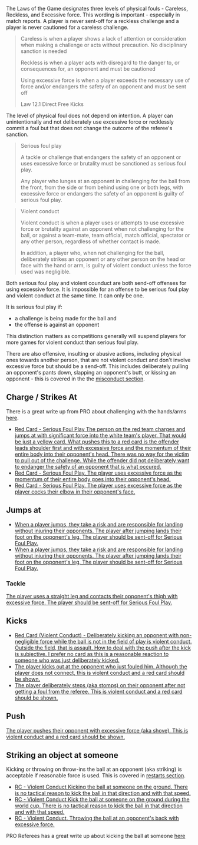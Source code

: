 The Laws of the Game designates three levels of physical fouls - Careless, Reckless, and Excessive force. This wording is important - especially in match reports. A player is never sent-off for a reckless challenge and a player is never cautioned for a careless challenge.

> Careless is when a player shows a lack of attention or consideration when making a challenge or acts without precaution. No disciplinary sanction is needed
> 
> Reckless is when a player acts with disregard to the danger to, or consequences for, an opponent and must be cautioned
> 
> Using excessive force is when a player exceeds the necessary use of force and/or endangers the safety of an opponent and must be sent off
>
> Law 12.1 Direct Free Kicks

The level of physical foul does not depend on intention. A player can unintentionally and not deliberately use excessive force or recklessly commit a foul but that does not change the outcome of the referee's sanction.

> Serious foul play
> 
> A tackle or challenge that endangers the safety of an opponent or uses excessive force or brutality must be sanctioned as serious foul play.
> 
> Any player who lunges at an opponent in challenging for the ball from the front, from the side or from behind using one or both legs, with excessive force or endangers the safety of an opponent is guilty of serious foul play.

> Violent conduct
> 
> Violent conduct is when a player uses or attempts to use excessive force or brutality against an opponent when not challenging for the ball, or against a team-mate, team official, match official, spectator or any other person, regardless of whether contact is made.
> 
> In addition, a player who, when not challenging for the ball, deliberately strikes an opponent or any other person on the head or face with the hand or arm, is guilty of violent conduct unless the force used was negligible.

Both serious foul play and violent counduct are both send-off offenses for using excessive force. It is impossible for an offense to be serious foul play and violent conduct at the same time. It can only be one. 

It is serious foul play if:
- a challenge is being made for the ball and
- the offense is against an opponent 

This distinction matters as competitions generally will suspend players for more games for violent conduct than serious foul play.

There are also offensive, insulting or abusive actions, including physical ones towards another person, that are not violent conduct and don't involve excessive force but should be a send-off. This includes deliberately pulling an opponent's pants down, slapping an opponent's butt, or kissing an opponent - this is covered in the the [misconduct section](/misconduct).

## Charge / Strikes At

There is a great write up from PRO about challenging with the hands/arms [here](https://proreferees.com/2020/04/20/pro-insight-tool-or-weapon-challenging-with-hands-arms/).

- [Red Card - Serious Foul Play The person on the red team charges and jumps at with significant force into the white team's player. That would be just a yellow card. What pushes this to a red card is the offender leads shoulder first and with excessive force and the momentum of their entire body into their opponent's head. There was no way for the victim to pull out of the challenge. While the offender did not deliberately want to endanger the safety of an opponent that is what occured.](https://youtu.be/u-y3AiAm2pI?t=269)
- [Red Card - Serious Foul Play. The player uses excessive force as the momentum of their entire body goes into their opponent's head.](https://proreferees.com/2020/04/20/pro-insight-tool-or-weapon-challenging-with-hands-arms/)
- [Red Card - Serious Foul Play. The player uses excessive force as the player cocks their elbow in their opponent's face.](https://youtu.be/FFf7U5FNLag?t=43)


## Jumps at

- [When a player jumps, they take a risk and are responsible for landing without injuring their opponents. The player after jumping lands their foot on the opponent's leg. The player should be sent-off for Serious Foul Play.](https://www.youtube.com/watch?v=BjQ__f4JG9o)
- [When a player jumps, they take a risk and are responsible for landing without injuring their opponents. The player after jumping lands their foot on the opponent's leg. The player should be sent-off for Serious Foul Play.](https://www.youtube.com/watch?v=PT0WGryPBvU)

### Tackle

[The player uses a straight leg and contacts their opponent's thigh with excessive force. The player should be sent-off for Serious Foul Play.](https://www.youtube.com/watch?v=x369hGXJVDc)

## Kicks

- [Red Card (Violent Conduct) - Deliberately kicking an opponent with non-negligible force while the ball is not in the field of play is violent conduct. Outside the field, that is assault. How to deal with the push after the kick is subjective. I prefer no card as this is a reasonable reaction to someone who was just deliberately kicked.](https://youtu.be/gnfbhoNlAKw?t=107)
- [The player kicks out at the opponent who just fouled him. Although the player does not connect, this is violent conduct and a red card should be shown.](https://youtu.be/2NgJxKL3fgU?t=704)
- [The player deliberately steps (aka stomps) on their opponent after not getting a foul from the referee. This is violent conduct and a red card should be shown.](https://www.youtube.com/watch?v=dfDV_bTCGUw)

## Push

[The player pushes their opponent with excessive force (aka shove). This is violent conduct and a red card should be shown.](https://www.youtube.com/watch?v=QZDr0jzt4JM)

## Striking an object at someone

Kicking or throwing on throw-ins the ball at an opponent (aka striking) is acceptable if reasonable force is used. This is covered in [restarts section](/restarts).

- [RC - Violent Conduct Kicking the ball at someone on the ground. There is no tactical reason to kick the ball in that direction and with that speed.](https://youtu.be/nDgAA3EtsBg?t=627)
- [RC - Violent Conduct Kick the ball at someone on the ground during the world cup. There is no tactical reason to kick the ball in that direction and with that speed.](https://www.youtube.com/live/Cbij3MKhdOY?feature=shared&t=5863)
- [RC - Violent Conduct. Throwing the ball at an opponent's back with excessive force. ](https://youtu.be/snf9HlPG0dU?feature=shared&t=123)

PRO Referees has a great write up about kicking the ball at someone [here](https://proreferees.com/2021/06/10/pro-insight-kicking-the-ball-at-an-opponent/)
